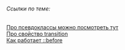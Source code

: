 ###### Ссылки по теме:
[Про псевдоклассы можно посмотреть тут](https://webref.ru/course/css-advanced/pseudo-classes)  
[Про свойство transition](https://webref.ru/css/transition)  
[Как работает ::before](https://webref.ru/css/before)  
